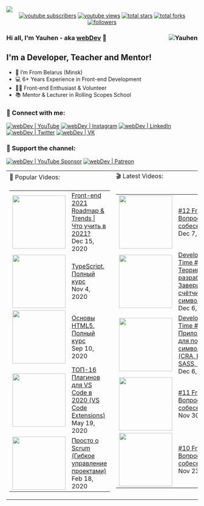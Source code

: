 <img src="https://github.com/YauhenKavalchuk/YauhenKavalchuk/blob/master/assets/preview.png">

<div align="center">
  <a href="https://www.youtube.com/c/YauhenKavalchuk?sub_confirmation=1">
    <img alt="youtube subscribers" title="Subscribe to my YouTube channel" src="https://custom-icon-badges.herokuapp.com/youtube/channel/subscribers/UCE9ODjNIkOHrnSdkYWLfYhg?color=000&label=SUBSCRIBE&logo=video&logoColor=fff&style=for-the-badge&labelColor=AC1F21" /></a> 
  <a href="https://www.youtube.com/c/YauhenKavalchuk">
    <img alt="youtube views" title="YouTube views" src="https://custom-icon-badges.herokuapp.com/youtube/channel/views/UCE9ODjNIkOHrnSdkYWLfYhg?color=000&logo=eye&logoColor=white&style=for-the-badge&labelColor=AC1F21" /></a> 
  <a href="https://github.com/YauhenKavalchuk?tab=repositories&sort=stargazers">
    <img alt="total stars" title="Total stars on GitHub" src="https://custom-icon-badges.herokuapp.com/badge/dynamic/json?logo=star&color=000&labelColor=AC1F21&label=Stars&style=for-the-badge&query=%24.stars&url=https://api.github-star-counter.workers.dev/user/YauhenKavalchuk" /></a>
  <a href="https://github.com/YauhenKavalchuk?tab=repositories&sort=stargazers">
    <img alt="total forks" title="Total forks on GitHub" src="https://custom-icon-badges.herokuapp.com/badge/dynamic/json?logo=fork&color=000&labelColor=AC1F21&label=Forks&style=for-the-badge&query=%24.forks&url=https://api.github-star-counter.workers.dev/user/YauhenKavalchuk" /></a>
  <a href="https://github.com/YauhenKavalchuk">
    <img alt="followers" title="Follow me on Github" src="https://custom-icon-badges.herokuapp.com/github/followers/YauhenKavalchuk?color=000&labelColor=AC1F21&style=for-the-badge&logo=person-add&label=Follow&logoColor=fff" /></a>
</div>

### Hi all, I'm Yauhen - aka [webDev][youtube] 👋 <img align="right" src="https://komarev.com/ghpvc/?username=YauhenKavalchuk&label=Profile%20Views%20&color=AC1F21&style=flat-square" alt="Yauhen" />

## I'm a Developer, Teacher and Mentor!

- 📍 I’m From Belarus (Minsk)
- 💻 6+ Years Experience in Front-end Development
- 👨‍💻 Front-end Enthusiast & Volunteer
- 📚 Mentor & Lecturer in Rolling Scopes School

### 🤝 Connect with me:

[<img alt="webDev | YouTube" src="https://img.shields.io/badge/youtube-FF0000.svg?&style=for-the-badge&logo=youtube&logoColor=fff" />][youtube]
[<img alt="webDev | Instagram" src="https://img.shields.io/badge/instagram-E4405F.svg?&style=for-the-badge&logo=instagram&logoColor=fff" />][instagram]
[<img alt="webDev | LinkedIn" src="https://img.shields.io/badge/linkedin-0077B5.svg?&style=for-the-badge&logo=linkedin&logoColor=fff" />][linkedin]
[<img alt="webDev | Twitter" src="https://img.shields.io/badge/twitter-1DA1F2.svg?&style=for-the-badge&logo=twitter&logoColor=fff" />][twitter]
[<img alt="webDev | VK" src="https://img.shields.io/badge/vk-4680C2.svg?&style=for-the-badge&logo=vk&logoColor=fff" />][vk]

### 🍻 Support the channel:

[<img alt="webDev | YouTube Sponsor" src="https://img.shields.io/badge/Become a sponsor-F70000.svg?&style=for-the-badge&logo=youtube&logoColor=fff" />][sponsor]
[<img alt="webDev | Patreon" src="https://img.shields.io/badge/Become a patron-EF6451.svg?&style=for-the-badge&logo=patreon&logoColor=fff" />][patron]

<table>
  <tr>
    <td>🎥 Popular Videos:</td>
    <td>🎬 Latest Videos:</td>
  </tr>
  <tr>
    <td>
      <table>
        <!-- YOUTUBEPOPULAR:START --><tr> <td> <a href="https://www.youtube.com/watch?v=YF2vrolwcR4"> <img width="140px" src="https://i.ytimg.com/vi/YF2vrolwcR4/mqdefault.jpg"> </a> </td> <td width="231px"> <a href="https://www.youtube.com/watch?v=YF2vrolwcR4">Front-end 2021 Roadmap &amp; Trends | Что учить в 2021?</a> <br/>Dec 15, 2020 </td> </tr><tr> <td> <a href="https://www.youtube.com/watch?v=5QnZ9AyDW6c"> <img width="140px" src="https://i.ytimg.com/vi/5QnZ9AyDW6c/mqdefault.jpg"> </a> </td> <td width="231px"> <a href="https://www.youtube.com/watch?v=5QnZ9AyDW6c">TypeScript. Полный курс</a> <br/>Nov 4, 2020 </td> </tr><tr> <td> <a href="https://www.youtube.com/watch?v=_J6hMLsscOo"> <img width="140px" src="https://i.ytimg.com/vi/_J6hMLsscOo/mqdefault.jpg"> </a> </td> <td width="231px"> <a href="https://www.youtube.com/watch?v=_J6hMLsscOo">Основы HTML5. Полный курс</a> <br/>Sep 10, 2020 </td> </tr><tr> <td> <a href="https://www.youtube.com/watch?v=g8LmiLTXkqo"> <img width="140px" src="https://i.ytimg.com/vi/g8LmiLTXkqo/mqdefault.jpg"> </a> </td> <td width="231px"> <a href="https://www.youtube.com/watch?v=g8LmiLTXkqo">ТОП-16 Плагинов для VS Code в 2020 &lpar;VS Code Extensions&rpar;</a> <br/>May 19, 2020 </td> </tr><tr> <td> <a href="https://www.youtube.com/watch?v=mockcEwNBbs"> <img width="140px" src="https://i.ytimg.com/vi/mockcEwNBbs/mqdefault.jpg"> </a> </td> <td width="231px"> <a href="https://www.youtube.com/watch?v=mockcEwNBbs">Просто о Scrum &lpar;Гибкое управление проектами&rpar;</a> <br/>Feb 18, 2020 </td> </tr><!-- YOUTUBEPOPULAR:END -->
      </table>
    </td>
    <td>
      <table>
        <!-- YOUTUBELATEST:START --><tr> <td> <a href="https://www.youtube.com/watch?v=yvOXvZ8aEFo"> <img width="140px" src="https://i.ytimg.com/vi/yvOXvZ8aEFo/mqdefault.jpg"> </a> </td> <td width="231px"> <a href="https://www.youtube.com/watch?v=yvOXvZ8aEFo">#12 Front-end. Вопросы на собеседовании</a> <br/>Dec 7, 2021 </td> </tr><tr> <td> <a href="https://www.youtube.com/watch?v=YeuFeY_cXHI"> <img width="140px" src="https://i.ytimg.com/vi/YeuFeY_cXHI/mqdefault.jpg"> </a> </td> <td width="231px"> <a href="https://www.youtube.com/watch?v=YeuFeY_cXHI">Developing Time #3 Теория разработки. Завершение счётчика символов</a> <br/>Dec 6, 2021 </td> </tr><tr> <td> <a href="https://www.youtube.com/watch?v=TTzbKaa0D5k"> <img width="140px" src="https://i.ytimg.com/vi/TTzbKaa0D5k/mqdefault.jpg"> </a> </td> <td width="231px"> <a href="https://www.youtube.com/watch?v=TTzbKaa0D5k">Developing Time #2 Приложение для подсчёта символов &lpar;CRA, React, SASS, Vercel&rpar;</a> <br/>Dec 6, 2021 </td> </tr><tr> <td> <a href="https://www.youtube.com/watch?v=7TvS0iKR3_c"> <img width="140px" src="https://i.ytimg.com/vi/7TvS0iKR3_c/mqdefault.jpg"> </a> </td> <td width="231px"> <a href="https://www.youtube.com/watch?v=7TvS0iKR3_c">#11 Front-end. Вопросы на собеседовании</a> <br/>Nov 30, 2021 </td> </tr><tr> <td> <a href="https://www.youtube.com/watch?v=nvktMVFM0_M"> <img width="140px" src="https://i.ytimg.com/vi/nvktMVFM0_M/mqdefault.jpg"> </a> </td> <td width="231px"> <a href="https://www.youtube.com/watch?v=nvktMVFM0_M">#10 Front-end. Вопросы на собеседовании</a> <br/>Nov 23, 2021 </td> </tr><!-- YOUTUBELATEST:END -->
      </table>
    </td>
  </tr>
</table>

<!-- 
### 💻 Tech Stack:

<img alt="react" src="https://img.shields.io/badge/react-8C0000.svg?&style=for-the-badge&logo=react&logoColor=fff&logoWidth=20&labelColor=AC1F21" />&nbsp;
<img alt="redux" src="https://img.shields.io/badge/redux-8C0000.svg?&style=for-the-badge&logo=redux&logoColor=fff&logoWidth=20&labelColor=AC1F21" />&nbsp;
<img alt="redux-saga" src="https://img.shields.io/badge/redux saga-8C0000.svg?&style=for-the-badge&logo=redux-saga&logoColor=fff&logoWidth=20&labelColor=AC1F21" />&nbsp;
<img alt="graphql" src="https://img.shields.io/badge/graphql-8C0000.svg?&style=for-the-badge&logo=graphql&logoColor=fff&logoWidth=20&labelColor=AC1F21" />&nbsp;
<img alt="typescript" src="https://img.shields.io/badge/typescript-8C0000.svg?&style=for-the-badge&logo=typescript&logoColor=fff&logoWidth=20&labelColor=AC1F21" />&nbsp;
<img alt="jest" src="https://img.shields.io/badge/jest-8C0000.svg?&style=for-the-badge&logo=jest&logoColor=fff&logoWidth=20&labelColor=AC1F21" />
<img alt="testing-library" src="https://img.shields.io/badge/rtl-8C0000.svg?&style=for-the-badge&logo=testing-library&logoColor=fff&logoWidth=20&labelColor=AC1F21" />&nbsp;
<img alt="node.js" src="https://img.shields.io/badge/node.js-8C0000.svg?&style=for-the-badge&logo=node.js&logoColor=fff&logoWidth=20&labelColor=AC1F21" />&nbsp;
<img alt="mongodb" src="https://img.shields.io/badge/mongodb-8C0000.svg?&style=for-the-badge&logo=mongodb&logoColor=fff&logoWidth=20&labelColor=AC1F21" />&nbsp;
<img alt="next.js" src="https://img.shields.io/badge/next.js-8C0000.svg?&style=for-the-badge&logo=next.js&logoColor=fff&logoWidth=20&labelColor=AC1F21" />&nbsp;
<img alt="html5" src="https://img.shields.io/badge/html-8C0000.svg?&style=for-the-badge&logo=html5&logoColor=fff&logoWidth=20&labelColor=AC1F21" />&nbsp;
<img alt="css3" src="https://img.shields.io/badge/css-8C0000.svg?&style=for-the-badge&logo=css3&logoColor=fff&logoWidth=20&labelColor=AC1F21" />&nbsp;
<img alt="sass" src="https://img.shields.io/badge/sass-8C0000.svg?&style=for-the-badge&logo=sass&logoColor=fff&logoWidth=20&labelColor=AC1F21" />&nbsp;
<img alt="javascript" src="https://img.shields.io/badge/javascript-8C0000.svg?&style=for-the-badge&logo=javascript&logoColor=fff&logoWidth=20&labelColor=AC1F21" />&nbsp;
<img alt="bootstrap" src="https://img.shields.io/badge/bootstrap-8C0000.svg?&style=for-the-badge&logo=bootstrap&logoColor=fff&logoWidth=20&labelColor=AC1F21" />&nbsp;
<img alt="markdown" src="https://img.shields.io/badge/markdown-8C0000.svg?&style=for-the-badge&logo=markdown&logoColor=fff&logoWidth=20&labelColor=AC1F21" />&nbsp;

### 🛠 Tools:

<img alt="git" src="https://img.shields.io/badge/git-8C0000.svg?&style=for-the-badge&logo=git&logoColor=fff&logoWidth=20&labelColor=AC1F21" />&nbsp;
<img alt="github" src="https://img.shields.io/badge/github-8C0000.svg?&style=for-the-badge&logo=github&logoColor=fff&logoWidth=20&labelColor=AC1F21" />&nbsp;
<img alt="gitlab" src="https://img.shields.io/badge/gitlab-8C0000.svg?&style=for-the-badge&logo=gitlab&logoColor=fff&logoWidth=20&labelColor=AC1F21" />&nbsp;
<img alt="jira" src="https://img.shields.io/badge/jira-8C0000.svg?&style=for-the-badge&logo=jira&logoColor=fff&logoWidth=20&labelColor=AC1F21" />&nbsp;
<img alt="confluence" src="https://img.shields.io/badge/confluence-8C0000.svg?&style=for-the-badge&logo=confluence&logoColor=fff&logoWidth=20&labelColor=AC1F21" />&nbsp;
<img alt="heroku" src="https://img.shields.io/badge/heroku-8C0000.svg?&style=for-the-badge&logo=heroku&logoColor=fff&logoWidth=20&labelColor=AC1F21" />&nbsp;
<img alt="photoshop" src="https://img.shields.io/badge/photoshop-8C0000.svg?&style=for-the-badge&logo=adobe-photoshop&logoColor=fff&logoWidth=20&labelColor=AC1F21" />&nbsp;
<img alt="invision" src="https://img.shields.io/badge/invision-8C0000.svg?&style=for-the-badge&logo=invision&logoColor=fff&logoWidth=20&labelColor=AC1F21" />&nbsp;
<img alt="vs code" src="https://img.shields.io/badge/vs code-8C0000.svg?&style=for-the-badge&logo=visual-studio-code&logoColor=fff&logoWidth=20&labelColor=AC1F21" />&nbsp; -->


[youtube]: https://youtube.com/YauhenKavalchuk
[instagram]: https://instagram.com/YauhenKavalchuk
[linkedin]: https://linkedin.com/in/YauhenKavalchuk
[vk]: https://vk.com/YauhenKavalchuk
[twitter]: https://twitter.com/YauhenKavalchuk
[sponsor]: https://www.youtube.com/channel/UCE9ODjNIkOHrnSdkYWLfYhg/join
[patron]: https://www.patreon.com/YauhenKavalchuk
